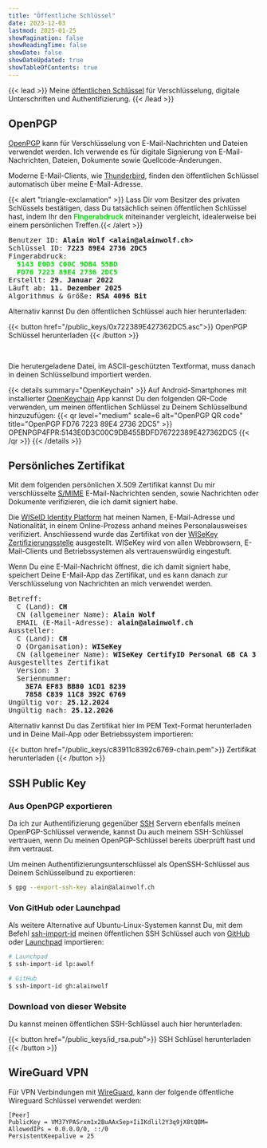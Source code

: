 ```yaml
---
title: "Öffentliche Schlüssel"
date: 2023-12-03
lastmod: 2025-01-25
showPagination: false
showReadingTime: false
showDate: false
showDateUpdated: true
showTableOfContents: true
---
```


{{< lead >}}
Meine
[öffentlichen Schlüssel](https://de.wikipedia.org/wiki/Asymmetrisches_Kryptosystem)
für Verschlüsselung, digitale Unterschriften und Authentifizierung.
{{< /lead >}}

## OpenPGP

[OpenPGP](https://de.wikipedia.org/wiki/OpenPGP) kann für Verschlüsselung von
E-Mail-Nachrichten und Dateien verwendet werden. Ich verwende es für digitale
Signierung von E-Mail-Nachrichten, Dateien, Dokumente sowie
Quellcode-Änderungen.

Moderne E-Mail-Clients, wie
[Thunderbird](https://www.thunderbird.net/de/), finden den öffentlichen
Schlüssel automatisch über meine E-Mail-Adresse.

{{< alert "triangle-exclamation" >}}
Lass  Dir vom Besitzer des privaten Schlüssels bestätigen, dass Du tatsächlich
seinen öffentlichen Schlüssel hast, indem Ihr den
<strong><font color=secondary-100>Fingerabdruck</font></strong>  miteinander
vergleicht, idealerweise bei einem persönlichen Treffen.{{< /alert >}}

<pre>
Benutzer ID: <strong>Alain Wolf &ltalain@alainwolf.ch&gt</strong>
Schlüssel ID: <strong>7223 89E4 2736 2DC5</strong>
Fingerabdruck:
  <strong><font color=secondary-100>5143 E0D3 C00C 9DB4 55BD
  FD76 7223 89E4 2736 2DC5</font></strong>
Erstellt: <strong>29. Januar 2022</strong>
Läuft ab: <strong>11. Dezember 2025</strong>
Algorithmus & Größe: <strong>RSA 4096 Bit</strong>
</pre>

Alternativ kannst Du den öffentlichen Schlüssel auch hier herunterladen:

{{< button href="/public_keys/0x722389E427362DC5.asc">}}
OpenPGP Schlüssel herunterladen
{{< /button >}}

<br />

Die herutergeladene Datei, im ASCII-geschützten Textformat, muss danach in
deinen Schlüsselbund importiert werden.

{{< details summary="OpenKeychain" >}}
Auf Android-Smartphones mit installierter
[OpenKeychain](https://www.openkeychain.org/) App kannst Du den folgenden
QR-Code verwenden, um meinen öffentlichen Schlüssel zu Deinem Schlüsselbund
hinzuzufügen:
{{< qr level="medium" scale=6 alt="OpenPGP QR code" title="OpenPGP FD76 7223 89E4 2736 2DC5" >}}
OPENPGP4FPR:5143E0D3C00C9DB455BDFD76722389E427362DC5
{{< /qr >}}
{{< /details >}}

## Persönliches Zertifikat

Mit dem folgenden persönlichen X.509 Zertifikat kannst Du mir verschlüsselte
[S/MIME](https://de.wikipedia.org/wiki/S/MIME) E-Mail-Nachrichten senden, sowie
Nachrichten oder Dokumente verifizieren, die ich damit signiert habe.

Die [WISeID Identity Platform](https://wiseid.com/) hat meinen Namen,
E-Mail-Adresse und Nationalität, in einem Online-Prozess anhand
meines Personalausweises verifiziert. Anschliessend wurde das Zertifikat von der
[WISeKey Zertifizierungsstelle](https://www.wisekey.com) ausgestellt. WISeKey
wird von allen Webbrowsern, E-Mail-Clients und Betriebssystemen als
vertrauenswürdig eingestuft.

Wenn Du eine E-Mail-Nachricht öffnest, die ich damit signiert habe, speichert
Deine E-Mail-App das Zertifikat, und es kann danach zur Verschlüsselung von
Nachrichten an mich verwendet werden.

<pre>
Betreff:
  C (Land): <strong>CH</strong>
  CN (allgemeiner Name): <strong>Alain Wolf</strong>
  EMAIL (E-Mail-Adresse): <strong>alain@alainwolf.ch</strong>
Aussteller:
  C (Land): <strong>CH</strong>
  O (Organisation): <strong>WISeKey</strong>
  CN (allgemeiner Name): <strong>WISeKey CertifyID Personal GB CA 3</strong>
Ausgestelltes Zertifikat
  Version: 3
  Seriennummer:
    <strong>3E7A EF83 BB80 1CD1 8239
    7858 C839 11C8 392C 6769</strong>
Ungültig vor: <strong>25.12.2024</strong>
Ungültig nach: <strong>25.12.2026</strong>
</pre>

Alternativ kannst Du das Zertifikat hier im PEM Text-Format herunterladen und in
Deine Mail-App oder Betriebssystem importieren:

{{< button href="/public_keys/c83911c8392c6769-chain.pem">}}
Zertifikat herunterladen
{{< /button >}}

## SSH Public Key

### Aus OpenPGP exportieren

Da ich zur Authentifizierung gegenüber
[SSH](https://en.wikipedia.org/wiki/Secure_Shell) Servern ebenfalls meinen
OpenPGP-Schlüssel verwende, kannst Du auch meinem SSH-Schlüssel vertrauen, wenn
Du meinen OpenPGP-Schlüssel bereits überprüft hast und ihm vertraust.

Um meinen Authentifizierungsunterschlüssel als OpenSSH-Schlüssel aus Deinem
Schlüsselbund zu exportieren:

```bash
$ gpg --export-ssh-key alain@alainwolf.ch
```

### Von GitHub oder Launchpad

Als weitere Alternative auf Ubuntu-Linux-Systemen kannst Du, mit dem Befehl
[ssh-import-id](https://manpages.ubuntu.com/manpages/noble/en/man1/ssh-import-id.1.html)
meinen öffentlichen SSH Schlüssel auch von [GitHub](https://github.com/alainwolf)
oder [Launchpad](https://launchpad.net/~awolf) importieren:

```bash
# Launchpad
$ ssh-import-id lp:awolf

# GitHub
$ ssh-import-id gh:alainwolf
```

### Download von dieser Website

Du kannst meinen öffentlichen SSH-Schlüssel auch hier herunterladen:

{{< button href="/public_keys/id_rsa.pub">}}
SSH Schlüsel herunterladen
{{< /button >}}

## WireGuard VPN

Für VPN Verbindungen mit [WireGuard](https://www.wireguard.com/), kann der
folgende öffentliche Wireguard Schlüssel verwendet werden:

```text
[Peer]
PublicKey = VM37YPASrxm1x2BuAAx5ep+IiIKdlil2Y3q9jX8tQBM=
AllowedIPs = 0.0.0.0/0, ::/0
PersistentKeepalive = 25
```
